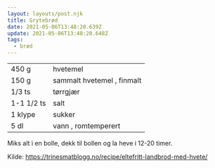 ```yaml
---
layout: layouts/post.njk
title: Grytebrød
date: 2021-05-06T13:48:20.639Z
update: 2021-05-06T13:48:20.648Z
tags:
  - brød
---
```



|            |                            |
| ---------- | -------------------------- |
| 450 g      | hvetemel                   |
| 150 g      | sammalt hvetemel , finmalt |
| 1/3 ts     | tørrgjær                   |
| 1-1 1/2 ts | salt                       |
| 1 klype    | sukker                     |
| 5 dl       | vann , romtemperert        |



Miks alt i en bolle, dekk til bollen og la heve i 12-20 timer.

Kilde: https://trinesmatblogg.no/recipe/eltefritt-landbrod-med-hvete/